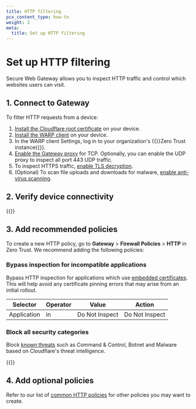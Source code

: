 ```yaml
---
title: HTTP filtering
pcx_content_type: how-to
weight: 3
meta:
  title: Set up HTTP filtering
---
```


# Set up HTTP filtering

Secure Web Gateway allows you to inspect HTTP traffic and control which websites users can visit.

## 1. Connect to Gateway

To filter HTTP requests from a device:

1. [Install the Cloudflare root certificate](/cloudflare-one/connections/connect-devices/warp/user-side-certificates/) on your device.
2. [Install the WARP client](/cloudflare-one/connections/connect-devices/warp/deployment/) on your device.
3. In the WARP client Settings, log in to your organization's {{<glossary-tooltip term_id="team name">}}Zero Trust instance{{</glossary-tooltip>}}.
4. [Enable the Gateway proxy](/cloudflare-one/policies/gateway/proxy/#enable-the-gateway-proxy) for TCP. Optionally, you can enable the UDP proxy to inspect all port 443 UDP traffic.
5. To inspect HTTPS traffic, [enable TLS decryption](/cloudflare-one/policies/gateway/http-policies/tls-decryption/#enable-tls-decryption).
6. (Optional) To scan file uploads and downloads for malware, [enable anti-virus scanning](/cloudflare-one/policies/gateway/http-policies/antivirus-scanning/).

## 2. Verify device connectivity

{{<render file="gateway/_verify-connectivity.md" withParameters="HTTP">}}

## 3. Add recommended policies

To create a new HTTP policy, go to **Gateway** > **Firewall Policies** > **HTTP** in Zero Trust.
We recommend adding the following policies:

### Bypass inspection for incompatible applications

Bypass HTTP inspection for applications which use [embedded certificates](/cloudflare-one/policies/gateway/http-policies/tls-decryption/#limitations).
This will help avoid any certificate pinning errors that may arise from an initial rollout.

| Selector    | Operator | Value          | Action         |
| ----------- | -------- | -------------- | -------------- |
| Application | in       | Do Not Inspect | Do Not Inspect |

### Block all security categories

Block [known threats](/cloudflare-one/policies/gateway/domain-categories/#security-categories) such as Command & Control, Botnet and Malware based on Cloudflare's threat intelligence.

{{<render file="gateway/policies/_block-security-categories.md">}}

## 4. Add optional policies

Refer to our list of [common HTTP policies](/cloudflare-one/policies/gateway/http-policies/common-policies) for other policies you may want to create.
